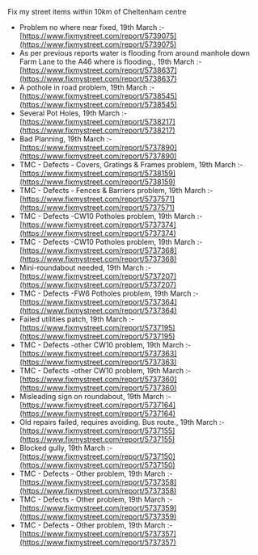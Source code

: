 Fix my street items within 10km of Cheltenham centre

<!-- fix_marker starts -->

- Problem no where near fixed, 19th March :- [https://www.fixmystreet.com/report/5739075](https://www.fixmystreet.com/report/5739075)
- As per previous reports water is flooding from around manhole down Farm Lane to the A46 where is flooding., 19th March :- [https://www.fixmystreet.com/report/5738637](https://www.fixmystreet.com/report/5738637)
- A pothole in road problem, 19th March :- [https://www.fixmystreet.com/report/5738545](https://www.fixmystreet.com/report/5738545)
- Several Pot Holes, 19th March :- [https://www.fixmystreet.com/report/5738217](https://www.fixmystreet.com/report/5738217)
- Bad Planning, 19th March :- [https://www.fixmystreet.com/report/5737890](https://www.fixmystreet.com/report/5737890)
- TMC - Defects - Covers, Gratings & Frames problem, 19th March :- [https://www.fixmystreet.com/report/5738159](https://www.fixmystreet.com/report/5738159)
- TMC - Defects - Fences & Barriers problem, 19th March :- [https://www.fixmystreet.com/report/5737571](https://www.fixmystreet.com/report/5737571)
- TMC - Defects -CW10 Potholes problem, 19th March :- [https://www.fixmystreet.com/report/5737374](https://www.fixmystreet.com/report/5737374)
- TMC - Defects -CW10 Potholes problem, 19th March :- [https://www.fixmystreet.com/report/5737368](https://www.fixmystreet.com/report/5737368)
- Mini-roundabout needed, 19th March :- [https://www.fixmystreet.com/report/5737207](https://www.fixmystreet.com/report/5737207)
- TMC - Defects -FW6 Potholes problem, 19th March :- [https://www.fixmystreet.com/report/5737364](https://www.fixmystreet.com/report/5737364)
- Failed utilities patch, 19th March :- [https://www.fixmystreet.com/report/5737195](https://www.fixmystreet.com/report/5737195)
- TMC - Defects -other CW10 problem, 19th March :- [https://www.fixmystreet.com/report/5737363](https://www.fixmystreet.com/report/5737363)
- TMC - Defects -other CW10 problem, 19th March :- [https://www.fixmystreet.com/report/5737360](https://www.fixmystreet.com/report/5737360)
- Misleading sign on roundabout, 19th March :- [https://www.fixmystreet.com/report/5737164](https://www.fixmystreet.com/report/5737164)
- Old repairs failed, requires avoiding. Bus route., 19th March :- [https://www.fixmystreet.com/report/5737155](https://www.fixmystreet.com/report/5737155)
- Blocked gully, 19th March :- [https://www.fixmystreet.com/report/5737150](https://www.fixmystreet.com/report/5737150)
- TMC - Defects - Other problem, 19th March :- [https://www.fixmystreet.com/report/5737358](https://www.fixmystreet.com/report/5737358)
- TMC - Defects - Other problem, 19th March :- [https://www.fixmystreet.com/report/5737359](https://www.fixmystreet.com/report/5737359)
- TMC - Defects - Other problem, 19th March :- [https://www.fixmystreet.com/report/5737357](https://www.fixmystreet.com/report/5737357)

<!-- fix_marker ends -->
